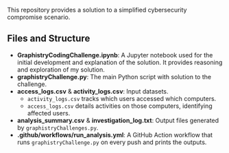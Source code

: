 This repository provides a solution to a simplified cybersecurity compromise scenario.

## Files and Structure

- **GraphistryCodingChallenge.ipynb**: A Jupyter notebook used for the initial development and explanation of the solution. It provides reasoning and exploration of my solution.
- **graphistryChallenge.py**: The main Python script with solution to the challenge.  
- **access_logs.csv** & **activity_logs.csv**: Input datasets.  
  - `activity_logs.csv` tracks which users accessed which computers.
  - `access_logs.csv` details activities on those computers, identifying affected users.
- **analysis_summary.csv** & **investigation_log.txt**: Output files generated by `graphistryChallenges.py`.
- **.github/workflows/run_analysis.yml**: A GitHub Action workflow that runs `graphistryChallenge.py` on every push and prints the outputs.
